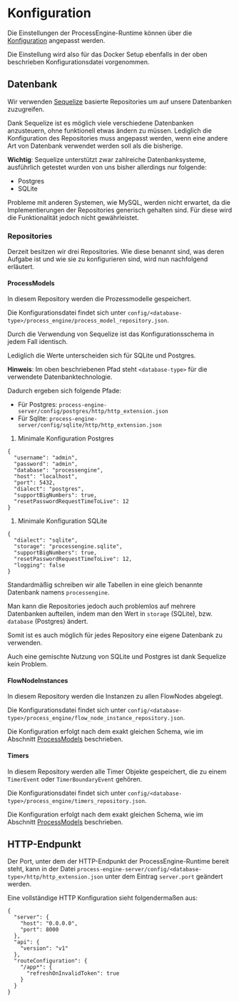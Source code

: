 # Konfiguration

Die Einstellungen der ProcessEngine-Runtime können über die
[Konfiguration](./../konzepte/configuration.md) angepasst werden.

Die Einstellung wird also für das Docker Setup ebenfalls in der oben beschrieben
Konfigurationsdatei vorgenommen.

## Datenbank

Wir verwenden [Sequelize](http://docs.sequelizejs.com) basierte Repositories um auf unsere Datenbanken
zuzugreifen.

Dank Sequelize ist es möglich viele verschiedene Datenbanken anzusteuern, ohne
funktionell etwas ändern zu müssen.
Lediglich die Konfiguration des Repositories muss angepasst werden, wenn eine
andere Art von Datenbank verwendet werden soll als die bisherige.

**Wichtig**:
Sequelize unterstützt zwar zahlreiche Datenbanksysteme, ausführlich getestet
wurden von uns bisher allerdings nur folgende:
- Postgres
- SQLite

Probleme mit anderen Systemen, wie MySQL, werden nicht erwartet, da die
Implementierungen der Repositories generisch gehalten sind.
Für diese wird die Funktionalität jedoch nicht gewährleistet.


### Repositories

Derzeit besitzen wir drei Repositories.
Wie diese benannt sind, was deren Aufgabe ist und wie sie zu konfigurieren sind,
wird nun nachfolgend erläutert.

#### ProcessModels

In diesem Repository werden die Prozessmodelle gespeichert.

Die Konfigurationsdatei findet sich unter
`config/<database-type>/process_engine/process_model_repository.json`.

Durch die Verwendung von Sequelize ist das Konfigurationsschema in jedem Fall
identisch.

Lediglich die Werte unterscheiden sich für SQLite und Postgres.

**Hinweis**:
Im oben beschriebenen Pfad steht `<database-type>` für die verwendete
Datenbanktechnologie.

Dadurch ergeben sich folgende Pfade:
- Für Postgres: `process-engine-server/config/postgres/http/http_extension.json`
- Für Sqlite: `process-engine-server/config/sqlite/http/http_extension.json`

1. Minimale Konfiguration Postgres

```
{
  "username": "admin",
  "password": "admin",
  "database": "processengine",
  "host": "localhost",
  "port": 5432,
  "dialect": "postgres",
  "supportBigNumbers": true,
  "resetPasswordRequestTimeToLive": 12
}
```

1. Minimale Konfiguration SQLite

```
{
  "dialect": "sqlite",
  "storage": "processengine.sqlite",
  "supportBigNumbers": true,
  "resetPasswordRequestTimeToLive": 12,
  "logging": false
}
```

Standardmäßig schreiben wir alle Tabellen in eine gleich benannte Datenbank
namens `processengine`.

Man kann die Repositories jedoch auch problemlos auf mehrere Datenbanken
aufteilen, indem man den Wert in `storage` (SQLite),
bzw. `database` (Postgres) ändert.

Somit ist es auch möglich für jedes Repository eine eigene Datenbank zu
verwenden.

Auch eine gemischte Nutzung von SQLite und Postgres ist dank Sequelize
kein Problem.

#### FlowNodeInstances

In diesem Repository werden die Instanzen zu allen FlowNodes abgelegt.

Die Konfigurationsdatei findet sich unter
`config/<database-type>/process_engine/flow_node_instance_repository.json`.

Die Konfiguration erfolgt nach dem exakt gleichen Schema, wie im
Abschnitt [ProcessModels](#processmodels) beschrieben.

#### Timers

In diesem Repository werden alle Timer Objekte gespeichert, die zu einem
`TimerEvent` oder `TimerBoundaryEvent` gehören.

Die Konfigurationsdatei findet sich unter
`config/<database-type>/process_engine/timers_repository.json`.

Die Konfiguration erfolgt nach dem exakt gleichen Schema, wie im
Abschnitt [ProcessModels](#processmodels) beschrieben.


## HTTP-Endpunkt

Der Port, unter dem der HTTP-Endpunkt der ProcessEngine-Runtime bereit steht,
kann in der Datei `process-engine-server/config/<database-type>/http/http_extension.json`
unter dem Eintrag `server.port` geändert werden.

Eine vollständige HTTP Konfiguration sieht folgendermaßen aus:

```
{
  "server": {
    "host": "0.0.0.0",
    "port": 8000
  },
  "api": {
    "version": "v1"
  },
  "routeConfiguration": {
    "/app*": {
      "refreshOnInvalidToken": true
    }
  }
}
```
